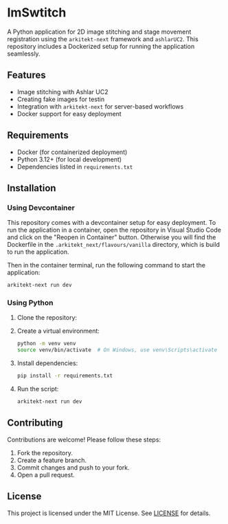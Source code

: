 
# ImSwtitch

A Python application for 2D image stitching and stage movement registration using the `arkitekt-next` framework and `ashlarUC2`. This repository includes a Dockerized setup for running the application seamlessly.

## Features

- Image stitching with Ashlar UC2
- Creating fake images for testin
- Integration with `arkitekt-next` for server-based workflows
- Docker support for easy deployment

## Requirements

- Docker (for containerized deployment)
- Python 3.12+ (for local development)
- Dependencies listed in `requirements.txt`

## Installation

### Using Devcontainer

This repository comes with a devcontainer setup for easy deployment. To run the application in a container, open the repository in Visual Studio Code and click on the "Reopen in Container" button. Otherwise you will find the Dockerfile in the `.arkitekt_next/flavours/vanilla` directory, which is build
to run the application.

Then in the container terminal, run the following command to start the application:

```bash
arkitekt-next run dev
```

### Using Python

1. Clone the repository:


2. Create a virtual environment:
   ```bash
   python -m venv venv
   source venv/bin/activate  # On Windows, use venv\Scripts\activate
   ```

3. Install dependencies:
   ```bash
   pip install -r requirements.txt
   ```

4. Run the script:
   ```bash
   arkitekt-next run dev
   ```


## Contributing

Contributions are welcome! Please follow these steps:

1. Fork the repository.
2. Create a feature branch.
3. Commit changes and push to your fork.
4. Open a pull request.

## License

This project is licensed under the MIT License. See [LICENSE](LICENSE) for details.

